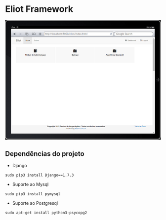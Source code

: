Eliot Framework
=====

![alt tag](https://github.com/eliot-framework/eliot/blob/master/static/img/dashboard.png)


Dependências do projeto
------------------------

* Django
```
sudo pip3 install Django==1.7.3
```
* Suporte ao Mysql
```
sudo pip3 install pymysql
```
* Suporte ao Postgresql
```
sudo apt-get install python3-psycopg2
```


